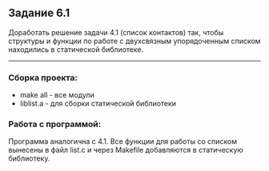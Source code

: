 ## Задание 6.1

Доработать решение задачи 4.1 (список контактов) так, чтобы
структуры и функции по работе с двухсвязным упорядоченным списком
находились в статической библиотеке.

---

### Сборка проекта:

- make all - все модули
- liblist.a - для сборки статической библиотеки

### Работа с программой:
Программа аналогична с 4.1. Все функции для работы со списком вынесены в файл list.c и через Makefile добавляются в статическую библиотеку.

